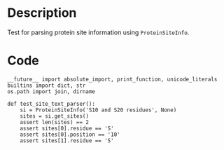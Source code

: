 # Description
Test for parsing protein site information using `ProteinSiteInfo`.

# Code
```
__future__ import absolute_import, print_function, unicode_literals
builtins import dict, str
os.path import join, dirname

def test_site_text_parser():
    si = ProteinSiteInfo('S10 and S20 residues', None)
    sites = si.get_sites()
    assert len(sites) == 2
    assert sites[0].residue == 'S'
    assert sites[0].position == '10'
    assert sites[1].residue == 'S'

```
